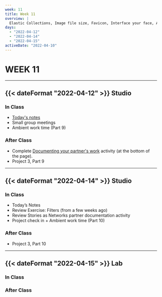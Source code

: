 ```yaml
---
week: 11
title: Week 11
overview: |
  Elastic Collections, Image file size, Favicon, Interface your face, Ambient
days:
  - "2022-04-12"
  - "2022-04-14"
  - "2022-04-15"
activeDate: "2022-04-10"
---
```


# WEEK 11

---

## {{< dateFormat "2022-04-12" >}} Studio

### In Class
* [Today's notes](https://docs.google.com/document/d/1KVi3QyCZYMly9L9v8PCrSHiUCAOaC6yjQ6dBl7HJa2w/edit?usp=sharing)
* Small group meetings
* Ambient work time (Part 9)

### After Class
* Complete [Documenting your partner's work](https://docs.google.com/document/d/1nBgfuAKaWbY7qqJazsJOcHFaQrdiPByWpW_zsow1BRI/preview) activity (at the bottom of the page).
* Project 3, Part 9

---

## {{< dateFormat "2022-04-14" >}} Studio

### In Class
* Today’s Notes
* Review Exercise: Filters (from a few weeks ago)
* Review Stories as Networks partner documentation activity
* Project check in + Ambient work time (Part 10)

### After Class
* Project 3, Part 10

---

## {{< dateFormat "2022-04-15" >}} Lab

### In Class

### After Class
